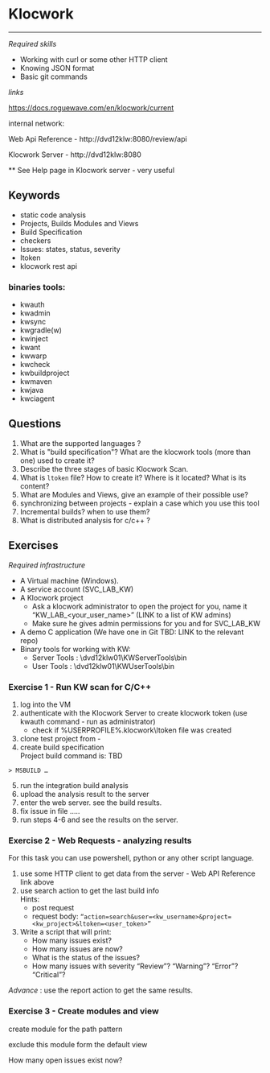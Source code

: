 # Klocwork 
---

_Required skills_ 
- Working with curl or some other HTTP client 
- Knowing JSON format 
- Basic git commands 


_links_ 

https://docs.roguewave.com/en/klocwork/current 

internal network: 

Web Api Reference - http://dvd12klw:8080/review/api 

Klocwork Server - http://dvd12klw:8080 

** See Help page in Klocwork server - very useful 

 

## Keywords
- static code analysis 
- Projects, Builds Modules and Views 
- Build Specification 
- checkers 
- Issues: states, status, severity 
- ltoken 
- klocwork rest api 

 

### binaries tools: 
- kwauth 
- kwadmin 
- kwsync 
- kwgradle(w) 
- kwinject 
- kwant 
- kwwarp 
- kwcheck 
- kwbuildproject 
- kwmaven 
- kwjava 
- kwciagent 

## Questions
1. What are the supported languages ? 
2. What is "build specification"? What are the klocwork tools (more than one) used to create it? 
3. Describe the three stages of basic Klocwork Scan. 
4. What is `ltoken` file? How to create it? Where is it located? What is its content?  
5. What are Modules and Views, give an example of their possible use? 
6. synchronizing between projects - explain a case which you use this tool  
7. Incremental builds? when to use them?  
8. What is distributed analysis for c/c++ ? 

## Exercises 

_Required infrastructure_
- A Virtual machine (Windows). 
- A service account (SVC_LAB_KW) 
- A Klocwork project
  - Ask a klocwork administrator  to open the project for you, name it “KW_LAB_<your_user_name>” (LINK to a list of KW admins)
  - Make sure he gives admin permissions for you and for SVC_LAB_KW 
- A demo C application (We have one in Git TBD: LINK to the relevant repo) 
- Binary tools for working with KW: 
    - Server Tools : \\dvd12klw01\KWServerTools\bin 
    - User Tools : \\dvd12klw01\KWUserTools\bin 


### Exercise 1 - Run KW scan for C/C++ 
1. log into the VM 
2. authenticate with the Klocwork Server to create klocwork token (use kwauth command - run as administrator) 
    - check if %USERPROFILE%\.klocwork\ltoken file was created 
3. clone test project from - <some test project from git> 
4. create build specification   
Project build command is: TBD
``` 
> MSBUILD …
```

5. run the integration build analysis 
6. upload the analysis result to the server 
7. enter the web server. see the build results. 
8. fix issue in file ….. 
9. run steps 4-6 and see the results on the server. 

### Exercise 2 - Web Requests - analyzing results 
For this task you can use powershell, python or any other script language. 

1. use some HTTP client to get data from the server - Web API Reference link above  
2. use search action to get the last build info   
Hints:
    - post request 
    - request body: `“action=search&user=<kw_username>&project=<kw_project>&ltoken=<user_token>” ` 
3. Write a script that will print:
    -  How many issues exist?  
    - How many issues are now?
    - What is the status of the issues? 
    - How many issues with severity “Review”? “Warning”? “Error”? “Critical”?  

 

*Advance* : use the report action to get the same results. 

### Exercise 3 - Create modules and view 

 

create module for the path pattern <TBD> 

exclude this module form the default view 

How many open issues exist now?  